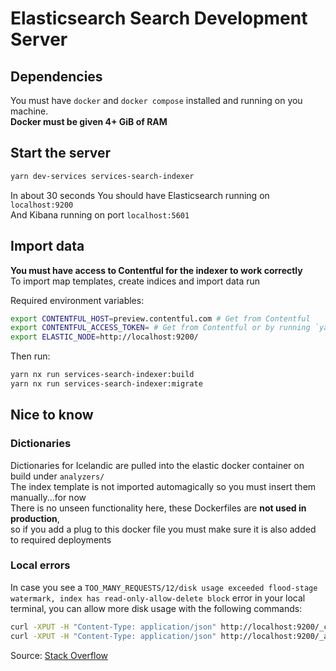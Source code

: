 # Elasticsearch Search Development Server

## Dependencies

You must have `docker` and `docker compose` installed and running on you machine.  
**Docker must be given 4+ GiB of RAM**

## Start the server

```bash
yarn dev-services services-search-indexer
```

In about 30 seconds
You should have Elasticsearch running on `localhost:9200`  
And Kibana running on port `localhost:5601`

## Import data

**You must have access to Contentful for the indexer to work correctly**  
To import map templates, create indices and import data run

Required environment variables:

```bash
export CONTENTFUL_HOST=preview.contentful.com # Get from Contentful
export CONTENTFUL_ACCESS_TOKEN= # Get from Contentful or by running `yarn get-secrets api`
export ELASTIC_NODE=http://localhost:9200/
```

Then run:

```bash
yarn nx run services-search-indexer:build
yarn nx run services-search-indexer:migrate
```

## Nice to know

### Dictionaries

Dictionaries for Icelandic are pulled into the elastic docker container on build under `analyzers/`  
The index template is not imported automagically so you must insert them manually...for now  
There is no unseen functionality here, these Dockerfiles are **not used in production**,  
so if you add a plug to this docker file you must make sure it is also added to required deployments

### Local errors

In case you see a `TOO_MANY_REQUESTS/12/disk usage exceeded flood-stage watermark, index has read-only-allow-delete block` error in your local terminal, you can allow more disk usage with the following commands:

```bash
curl -XPUT -H "Content-Type: application/json" http://localhost:9200/_cluster/settings -d '{ "transient": { "cluster.routing.allocation.disk.threshold_enabled": false } }'
curl -XPUT -H "Content-Type: application/json" http://localhost:9200/_all/_settings -d '{"index.blocks.read_only_allow_delete": null}'
```

Source: [Stack Overflow](https://stackoverflow.com/questions/63880017/elasticsearch-docker-flood-stage-disk-watermark-95-exceeded#answer-63881121)
